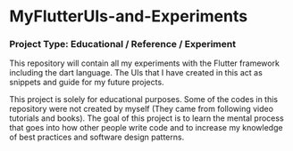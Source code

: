 # MyFlutterUIs-and-Experiments


### Project Type: Educational / Reference / Experiment
This repository will contain all my experiments with the Flutter framework including the dart language. The UIs that I have created in this act as snippets and guide for my future projects.

This project is solely for educational purposes. Some of the codes in this repository were not created by myself (They came from following video tutorials and books). The goal of this project is to learn the mental process that goes into how other people write code and to increase my knowledge of best practices and software design patterns.
